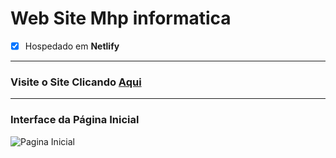 # Web Site Mhp informatica

- [x] Hospedado em __Netlify__

***

### Visite o Site Clicando [__Aqui__](https://mhpinformatica.netlify.app)

***

### Interface da Página Inicial

![Pagina Inicial](https://github.com/miguelhp373/Mhpinformaticawebsite/blob/master/interface.png?raw=true)
 
